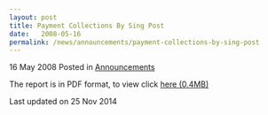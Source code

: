 ```yaml
---
layout: post
title: Payment Collections By Sing Post
date:   2008-05-16
permalink: /news/announcements/payment-collections-by-sing-post
---
```



16 May 2008 Posted in [Announcements](/news/announcements) 


The report is in PDF format, to view click  [here (0.4MB)](/files/news/announcements/2008/05/linkclickca93.pdf)


<p class="right-side-updated">Last updated on 25 Nov 2014</p> 
